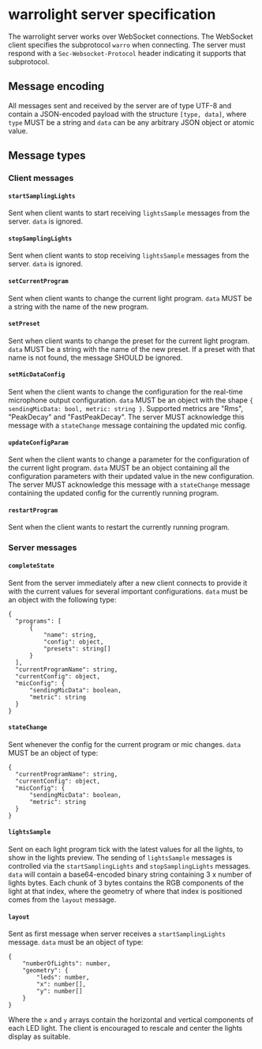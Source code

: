 warrolight server specification
===============================

The warrolight server works over WebSocket connections. The WebSocket client specifies the subprotocol `warro` when connecting. The server must respond with a `Sec-Websocket-Protocol` header indicating it supports that subprotocol.

## Message encoding

All messages sent and received by the server are of type UTF-8 and contain a JSON-encoded payload with the structure `[type, data]`, where `type` MUST be a string and `data` can be any arbitrary JSON object or atomic value.

## Message types

### Client messages

#### `startSamplingLights`

Sent when client wants to start receiving `lightsSample` messages from the server. `data` is ignored.

#### `stopSamplingLights`

Sent when client wants to stop receiving `lightsSample` messages from the server. `data` is ignored.

#### `setCurrentProgram`

Sent when client wants to change the current light program. `data` MUST be a string with the name of the new program.

#### `setPreset`

Sent when client wants to change the preset for the current light program. `data` MUST be a string with the name of the new preset. If a preset with that name is not found, the message SHOULD be ignored.

#### `setMicDataConfig`

Sent when the client wants to change the configuration for the real-time microphone output configuration. `data` MUST be an object with the shape `{ sendingMicData: bool, metric: string }`. Supported metrics are "Rms", "PeakDecay" and "FastPeakDecay". The server MUST acknowledge this message with a `stateChange` message containing the updated mic config.

#### `updateConfigParam`

Sent when the client wants to change a parameter for the configuration of the current light program. `data` MUST be an object containing all the configuration parameters with their updated value in the new configuration. The server MUST acknowledge this message with a `stateChange` message containing the updated config for the currently running program.

#### `restartProgram`

Sent when the client wants to restart the currently running program.

### Server messages

#### `completeState`

Sent from the server immediately after a new client connects to provide it with the current values for several important configurations. `data` must be an object with the following type:

```
{
  "programs": [
      {
          "name": string,
          "config": object,
          "presets": string[]
      }
  ],
  "currentProgramName": string,
  "currentConfig": object,
  "micConfig": {
      "sendingMicData": boolean,
      "metric": string
  }
}
```

#### `stateChange`

Sent whenever the config for the current program or mic changes. `data` MUST be an object of type:

```
{
  "currentProgramName": string,
  "currentConfig": object,
  "micConfig": {
      "sendingMicData": boolean,
      "metric": string
  }
}
```

#### `lightsSample`

Sent on each light program tick with the latest values for all the lights, to show in the lights preview. The sending of `lightsSample` messages is controlled via the `startSamplingLights` and `stopSamplingLights` messages. `data` will contain a base64-encoded binary string containing 3 x number of lights bytes. Each chunk of 3 bytes contains the RGB components of the light at that index, where the geometry of where that index is positioned comes from the `layout` message.

#### `layout`

Sent as first message when server receives a `startSamplingLights` message. `data` must be an object of type:

```
{
    "numberOfLights": number,
    "geometry": {
        "leds": number,
        "x": number[],
        "y": number[]
    }
}
```

Where the `x` and `y` arrays contain the horizontal and vertical components of each LED light. The client is encouraged to rescale and center the lights display as suitable.
